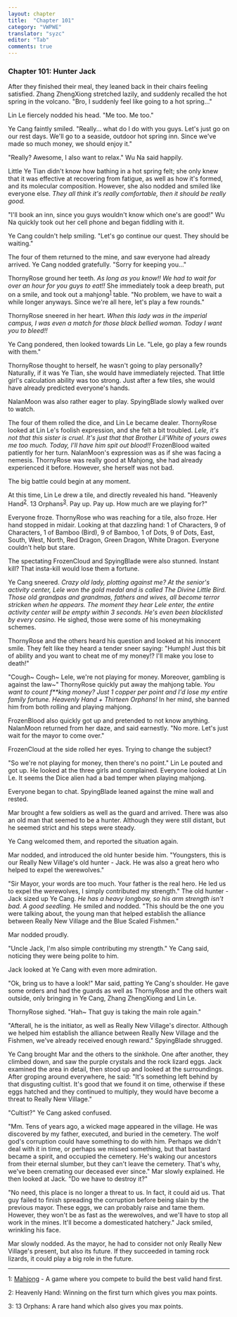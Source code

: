 ```yaml
---
layout: chapter
title:  "Chapter 101"
category: "VWPWE"
translator: "syzc"
editor: "Tab"
comments: true
---
```


### Chapter 101: Hunter Jack
 
After they finished their meal, they leaned back in their chairs feeling satisfied. Zhang ZhengXiong stretched lazily, and suddenly recalled the hot spring in the volcano. "Bro, I suddenly feel like going to a hot spring..."
 
Lin Le fiercely nodded his head. "Me too. Me too."
 
Ye Cang faintly smiled. "Really... what do I do with you guys. Let's just go on our rest days. We'll go to a seaside, outdoor hot spring inn. Since we've made so much money, we should enjoy it."
 
"Really? Awesome, I also want to relax." Wu Na said happily.
 
Little Ye Tian didn't know how bathing in a hot spring felt; she only knew that it was effective at recovering from fatigue, as well as how it's formed, and its molecular composition. However, she also nodded and smiled like everyone else. *They all think it's really comfortable, then it should be really good.*
 
"I'll book an inn, since you guys wouldn't know which one's are good!" Wu Na quickly took out her cell phone and began fiddling with it.
 
Ye Cang couldn't help smiling. "Let's go continue our quest. They should be waiting."
 
The four of them returned to the mine, and saw everyone had already arrived. Ye Cang nodded gratefully. "Sorry for keeping you..."
 
ThornyRose ground her teeth. *As long as you know!! We had to wait for over an hour for you guys to eat!!* She immediately took a deep breath, put on a smile, and took out a mahjong<sup>[1](#footnote1)</sup> table. "No problem, we have to wait a while longer anyways. Since we're all here, let's play a few rounds."
 
ThornyRose sneered in her heart. *When this lady was in the imperial campus, I was even a match for those black bellied woman. Today I want you to bleed!!*
 
Ye Cang pondered, then looked towards Lin Le. "Lele, go play a few rounds with them."
 
ThornyRose thought to herself, he wasn't going to play personally? Naturally, if it was Ye Tian, she would have immediately rejected. That little girl's calculation ability was too strong. Just after a few tiles, she would have already predicted everyone's hands.
 
NalanMoon was also rather eager to play. SpyingBlade slowly walked over to watch.
 
The four of them rolled the dice, and Lin Le became dealer. ThornyRose looked at Lin Le's foolish expression, and she felt a bit troubled. *Lele, it's not that this sister is cruel. It's just that that Brother Lil'White of yours owes me too much. Today, I'll have him spit out blood!!* FrozenBlood waited patiently for her turn. NalanMoon's expression was as if she was facing a nemesis. ThornyRose was really good at Mahjong, she had already experienced it before. However, she herself was not bad.
 
The big battle could begin at any moment.
 
At this time, Lin Le drew a tile, and directly revealed his hand. "Heavenly Hand<sup>[2](#footnote2)</sup>. 13 Orphans<sup>[3](#footnote3)</sup>. Pay up. Pay up. How much are we playing for?"
 
Everyone froze. ThornyRose who was reaching for a tile, also froze. Her hand stopped in midair. Looking at that dazzling hand: 1 of Characters, 9 of Characters, 1 of Bamboo (Bird), 9 of Bamboo, 1 of Dots, 9 of Dots, East, South, West, North, Red Dragon, Green Dragon, White Dragon. Everyone couldn't help but stare.
 
The spectating FrozenCloud and SpyingBlade were also stunned. Instant kill? That insta-kill would lose them a fortune.
 
Ye Cang sneered. *Crazy old lady, plotting against me? At the senior's activity center, Lele won the gold medal and is called The Divine Little Bird. Those old grandpas and grandmas, fathers and wives, all become terror stricken when he appears. The moment they hear Lele enter, the entire activity center will be empty within 3 seconds. He's even been blacklisted by every casino.* He sighed, those were some of his moneymaking schemes.
 
ThornyRose and the others heard his question and looked at his innocent smile. They felt like they heard a tender sneer saying: "Humph! Just this bit of ability and you want to cheat me of my money!? I'll make you lose to death!"
 
"Cough~ Cough~ Lele, we're not playing for money. Moreover, gambling is against the law~" ThornyRose quickly put away the mahjong table. *You want to count f\*\*king money? Just 1 copper per point and I'd lose my entire family fortune. Heavenly Hand + Thirteen Orphans!* In her mind, she banned him from both rolling and playing mahjong.
 
FrozenBlood also quickly got up and pretended to not know anything. NalanMoon returned from her daze, and said earnestly. "No more. Let's just wait for the mayor to come over."
 
FrozenCloud at the side rolled her eyes. Trying to change the subject?
 
"So we're not playing for money, then there's no point." Lin Le pouted and got up. He looked at the three girls and complained. Everyone looked at Lin Le. It seems the Dice alien had a bad temper when playing mahjong.
 
Everyone began to chat. SpyingBlade leaned against the mine wall and rested.
 
Mar brought a few soldiers as well as the guard and arrived. There was also an old man that seemed to be a hunter. Although they were still distant, but he seemed strict and his steps were steady.
 
Ye Cang welcomed them, and reported the situation again.
 
Mar nodded, and introduced the old hunter beside him. "Youngsters, this is our Really New Village's old hunter - Jack. He was also a great hero who helped to expel the werewolves."
 
"Sir Mayor, your words are too much. Your father is the real hero. He led us to expel the werewolves, I simply contributed my strength." The old hunter - Jack sized up Ye Cang. *He has a heavy longbow, so his arm strength isn't bad. A good seedling.* He smiled and nodded. "This should be the one you were talking about, the young man that helped establish the alliance between Really New Village and the Blue Scaled Fishmen."
 
Mar nodded proudly.
 
"Uncle Jack, I'm also simple contributing my strength." Ye Cang said, noticing they were being polite to him.
 
Jack looked at Ye Cang with even more admiration.
 
"Ok, bring us to have a look!" Mar said, patting Ye Cang's shoulder. He gave some orders and had the guards as well as ThornyRose and the others wait outside, only bringing in Ye Cang, Zhang ZhengXiong and Lin Le. 
 
ThornyRose sighed. "Hah~ That guy is taking the main role again."
 
"Afterall, he is the initiator, as well as Really New Village's director. Although we helped him establish the alliance between Really New Village and the Fishmen, we've already received enough reward." SpyingBlade shrugged.
 
Ye Cang brought Mar and the others to the sinkhole. One after another, they climbed down, and saw the purple crystals and the rock lizard eggs. Jack examined the area in detail, then stood up and looked at the surroundings. After groping around everywhere, he said: "It's something left behind by that disgusting cultist. It's good that we found it on time, otherwise if these eggs hatched and they continued to multiply, they would have become a threat to Really New Village."
 
"Cultist?" Ye Cang asked confused.
 
"Mm. Tens of years ago, a wicked mage appeared in the village. He was discovered by my father, executed, and buried in the cemetery. The wolf god's corruption could have something to do with him. Perhaps we didn't deal with it in time, or perhaps we missed something, but that bastard became a spirit, and occupied the cemetery. He's waking our ancestors from their eternal slumber, but they can't leave the cemetery. That's why, we've been cremating our deceased ever since." Mar slowly explained. He then looked at Jack. "Do we have to destroy it?"
 
"No need, this place is no longer a threat to us. In fact, it could aid us. That guy failed to finish spreading the corruption before being slain by the previous mayor. These eggs, we can probably raise and tame them. However, they won't be as fast as the werewolves, and we'll have to stop all work in the mines. It'll become a domesticated hatchery." Jack smiled, wrinkling his face.
 
Mar slowly nodded. As the mayor, he had to consider not only Really New Village's present, but also its future. If they succeeded in taming rock lizards, it could play a big role in the future.

---

<a name="footnote1">1</a>: <a href="https://en.wikipedia.org/wiki/Mahjong">Mahjong</a> - A game where you compete to build the best valid hand first.

<a name="footnote2">2</a>: Heavenly Hand: Winning on the first turn which gives you max points.

<a name="footnote3">3</a>: 13 Orphans: A rare hand which also gives you max points.